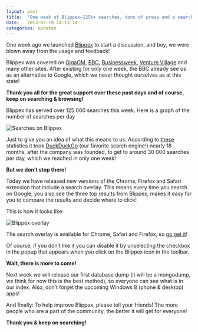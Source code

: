 ```yaml
---
layout: post
title:  "One week of Blippex—125k+ searches, tons of press and a search-overlay!"
date:   2013-07-19 14:13:14
categories: updates
---
```


One week ago we launched [Blippex](https://www.blippex.org/) to start a discussion, and boy, we were blown away from the usage and feedback!

Blippex was covered on [GigaOM](http://gigaom.com/2013/07/11/privacy-centric-search-engine-blippex-launches-with-a-new-twist-on-ranking/), [BBC](http://www.bbc.co.uk/news/technology-23318889), [Businessweek](http://www.businessweek.com/articles/2013-07-11/blippex-a-private-search-engines-new-twist-on-rankings), [Venture Village](http://venturevillage.eu/archify-launches-blippex) and many other sites. After existing for only one week, the BBC already see us as an alternative to Google, which we never thought ourselves as at this state!

**Thank you all for the great support over these past days and of course, keep on searching &amp; browsing!**

Blippex has served over 125 000 searches this week. Here is a graph of the number of searches per day

![Searches on Blippex](http://archify1.files.wordpress.com/2013/07/searches.png?w=750&h=485)

Just to give you an idea of what this means to us: According to [these](https://duckduckgo.com/traffic.html) statistics it took [DuckDuckGo](https://duckduckgo.com/) (our favorite search engine!) nearly 18 months, after the company was founded, to get to around 30 000 searches per day, which we reached in only one week!

**But we don’t stop there!**

Today we have released new versions of the Chrome, Firefox and Safari extension that include a search overlay. This means every time you search on Google, you also see the three top results from Blippex, makes it easy for you to compare the results and decide where to click!

This is how it looks like:

![Blippex overlay](http://archify1.files.wordpress.com/2013/07/blippex_overlay1.png)

The search overlay is available for Chrome, Safari and Firefox, so [go get it](https://www.blippex.org/extension)!

Of course, if you don’t like it you can disable it by unselecting the checkbox in the popup that appears when you click on the Blippex icon in the toolbar.

**Wait, there is more to come!**

Next week we will release our first database dump (it will be a mongodump, we think for now this is the best method), so everyone can see what is in our index. Also, don’t forget the upcoming Windows 8 (phone &amp; desktop) apps!

And finally: To help improve Blippex, please tell your friends! The more people who are a part of the community, the better it will get for everyone!

**Thank you &amp; keep on searching!**